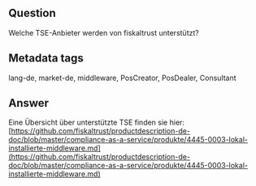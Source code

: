 ## Question

Welche TSE-Anbieter werden von fiskaltrust unterstützt?

## Metadata tags

lang-de, market-de, middleware, PosCreator, PosDealer, Consultant

## Answer

Eine Übersicht über unterstützte TSE finden sie hier: [https://github.com/fiskaltrust/productdescription-de-doc/blob/master/compliance-as-a-service/produkte/4445-0003-lokal-installierte-middleware.md](https://github.com/fiskaltrust/productdescription-de-doc/blob/master/compliance-as-a-service/produkte/4445-0003-lokal-installierte-middleware.md)
